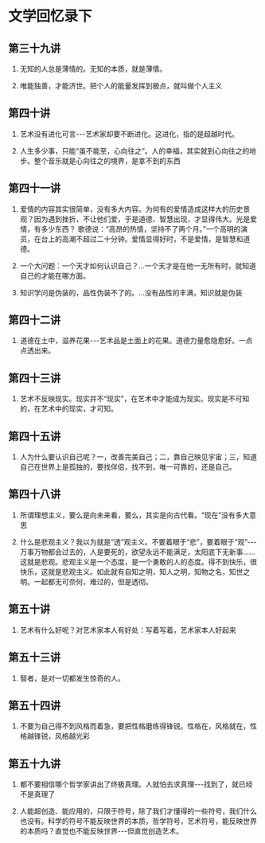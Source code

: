 # 文学回忆录下

## 第三十九讲

1. 无知的人总是薄情的。无知的本质，就是薄情。

1. 唯能独善，才能济世。把个人的能量发挥到极点，就叫做个人主义

## 第四十讲

1. 艺术没有进化可言---艺术家却要不断进化。这进化，指的是超越时代。

1. 人生多少事，只能“虽不能至，心向往之”。人的幸福，其实就到心向往之的地步。整个音乐就是心向往之的境界，是拿不到的东西

## 第四十一讲

1. 爱情的内容其实很简单，没有多大内容。为何有的爱情造成这样大的历史景观？因为遇到挫折，不让他们爱，于是道德、智慧出现，才显得伟大。光是爱情，有多少东西？ 歌德说：“高昂的热情，坚持不了两个月。”一个高明的演员，在台上的高潮不超过二十分钟。爱情显得好时，不是爱情，是智慧和道德。

1. 一个大问题：一个天才如何认识自己？...一个天才是在他一无所有时，就知道自己的才能在哪方面。

1. 知识学问是伪装的，品性伪装不了的。...没有品性的丰满，知识就是伪装

## 第四十二讲

1. 道德在土中，滋养花果---艺术品是土面上的花果。道德力量愈隐愈好。一点点透出来。

## 第四十三讲

1. 艺术不反映现实。现实并不“现实”，在艺术中才能成为现实。现实是不可知的，在艺术中的现实，才可知。

## 第四十五讲

1. 人为什么要认识自己呢？一，改善完美自己；二，靠自己映见宇宙；三，知道自己在世界上是孤独的，要找伴侣，找不到，唯一可靠的，还是自己。

## 第四十八讲

1. 所谓理想主义，要么是向未来看，要么，其实是向古代看。“现在”没有多大意思

1. 什么是悲观主义？我以为就是“透”观主义。不要着眼于“悲”，要着眼于“观”---万事万物都会过去的，人是要死的，欲望永远不能满足，太阳底下无新事......这就是悲观。悲观主义是一个态度，是一个勇敢的人的态度。得不到快乐，很快乐，这就是悲观主义。如此就有自知之明，知人之明，知物之名，知世之明。一起都无可奈何，难过的，但是透彻。

## 第五十讲

1. 艺术有什么好呢？对艺术家本人有好处：写着写着，艺术家本人好起来

## 第五十三讲

1. 智者，是对一切都发生惊奇的人。

## 第五十四讲

1. 不要为自己得不到风格而着急，要把性格磨练得锋锐。性格在，风格就在，性格越锋锐，风格越光彩

## 第五十九讲

1. 都不要相信哪个哲学家讲出了终极真理。人就怕去求真理---找到了，就已经不是真理了

1. 人能超创造、能应用的，只限于符号，除了我们才懂得的一些符号，我们什么也没有。科学的符号不能反映世界的本质，哲学符号，艺术符号，能反映世界的本质吗？直觉也不能反映世界---但直觉创造艺术。